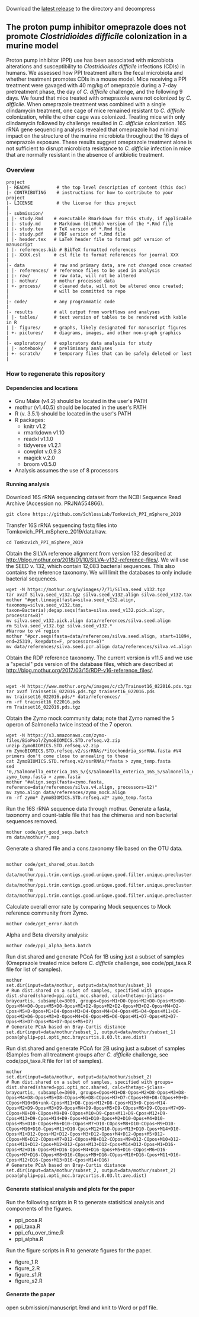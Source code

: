 Download the [latest release](https://github.com/SchlossLab/new_project/releases/latest) to the directory and decompress


## The proton pump inhibitor omeprazole does not promote *Clostridioides difficile* colonization in a murine model

Proton pump inhibitor (PPI) use has been associated with microbiota alterations and susceptibility to *Clostridioides difficile* infections (CDIs) in humans. We assessed how PPI treatment alters the fecal microbiota and whether treatment promotes CDIs in a mouse model. Mice receiving a PPI treatment were gavaged with 40 mg/kg of omeprazole during a 7-day pretreatment phase, the day of *C. difficile* challenge, and the following 9 days. We found that mice treated with omeprazole were not colonized by *C. difficile*. When omeprazole treatment was combined with a single clindamycin treatment, one cage of mice remained resistant to *C. difficile* colonization, while the other cage was colonized. Treating mice with only clindamycin followed by challenge resulted in *C. difficile* colonization. 16S rRNA gene sequencing analysis revealed that omeprazole had minimal impact on the structure of the murine microbiota throughout the 16 days of omeprazole exposure. These results suggest omeprazole treatment alone is not sufficient to disrupt microbiota resistance to *C. difficile* infection in mice that are normally resistant in the absence of antibiotic treatment.  


### Overview

	project
	|- README          # the top level description of content (this doc)
	|- CONTRIBUTING    # instructions for how to contribute to your project
	|- LICENSE         # the license for this project
	|
	|- submission/
	| |- study.Rmd    # executable Rmarkdown for this study, if applicable
	| |- study.md     # Markdown (GitHub) version of the *.Rmd file
	| |- study.tex    # TeX version of *.Rmd file
	| |- study.pdf    # PDF version of *.Rmd file
	| |- header.tex   # LaTeX header file to format pdf version of manuscript
	| |- references.bib # BibTeX formatted references
	| |- XXXX.csl     # csl file to format references for journal XXX
	|
	|- data           # raw and primary data, are not changed once created
	| |- references/  # reference files to be used in analysis
	| |- raw/         # raw data, will not be altered
	| |- mothur/      # mothur processed data
	| +- process/     # cleaned data, will not be altered once created;
	|                 # will be committed to repo
	|
	|- code/          # any programmatic code
	|
	|- results        # all output from workflows and analyses
	| |- tables/      # text version of tables to be rendered with kable in R
	| |- figures/     # graphs, likely designated for manuscript figures
	| +- pictures/    # diagrams, images, and other non-graph graphics
	|
	|- exploratory/   # exploratory data analysis for study
	| |- notebook/    # preliminary analyses
	| +- scratch/     # temporary files that can be safely deleted or lost
	|


### How to regenerate this repository

#### Dependencies and locations
* Gnu Make (v4.2) should be located in the user's PATH
* mothur (v1.40.5) should be located in the user's PATH
* R (v. 3.5.1) should be located in the user's PATH
* R packages:
  * knitr v1.2
  * rmarkdown v1.10
  * readxl v1.1.0
  * tidyverse v1.2.1
  * cowplot v.0.9.3
  * magick v.2.0
  * broom v0.5.0
* Analysis assumes the use of 8 processors


#### Running analysis
Download 16S rRNA sequencing dataset from the NCBI Sequence Read Archive (Accession no. PRJNA554866).
```
git clone https://github.com/SchlossLab/Tomkovich_PPI_mSphere_2019
```
Transfer 16S rRNA sequencing fastq files into Tomkovich_PPI_mSphere_2019/data/raw.
```
cd Tomkovich_PPI_mSphere_2019
```
Obtain the SILVA reference alignment from version 132 described at http://blog.mothur.org/2018/01/10/SILVA-v132-reference-files/. We will use the SEED v. 132, which contain 12,083 bacterial sequences. This also contains the reference taxonomy. We will limit the databases to only include bacterial sequences.
```
wget -N https://mothur.org/w/images/7/71/Silva.seed_v132.tgz
tar xvzf Silva.seed_v132.tgz silva.seed_v132.align silva.seed_v132.tax
mothur "#get.lineage(fasta=silva.seed_v132.align, taxonomy=silva.seed_v132.tax, taxon=Bacteria);degap.seqs(fasta=silva.seed_v132.pick.align, processors=8)"
mv silva.seed_v132.pick.align data/references/silva.seed.align
rm Silva.seed_v132.tgz silva.seed_v132.*
#Narrow to v4 region
mothur "#pcr.seqs(fasta=data/references/silva.seed.align, start=11894, end=25319, keepdots=F, processors=8)"
mv data/references/silva.seed.pcr.align data/references/silva.v4.align
```
Obtain the RDP reference taxonomy. The current version is v11.5 and we use a "special" pds version of the database files, which are described at http://blog.mothur.org/2017/03/15/RDP-v16-reference_files/.
```

wget -N https://www.mothur.org/w/images/c/c3/Trainset16_022016.pds.tgz
tar xvzf Trainset16_022016.pds.tgz trainset16_022016.pds
mv trainset16_022016.pds/* data/references/
rm -rf trainset16_022016.pds
rm Trainset16_022016.pds.tgz
```
Obtain the Zymo mock community data; note that Zymo named the 5 operon of Salmonella twice instead of the 7 operon.
```
wget -N https://s3.amazonaws.com/zymo-files/BioPool/ZymoBIOMICS.STD.refseq.v2.zip
unzip ZymoBIOMICS.STD.refseq.v2.zip
rm ZymoBIOMICS.STD.refseq.v2/ssrRNAs/*itochondria_ssrRNA.fasta #V4 primers don't come close to annealing to these
cat ZymoBIOMICS.STD.refseq.v2/ssrRNAs/*fasta > zymo_temp.fasta
sed '0,/Salmonella_enterica_16S_5/{s/Salmonella_enterica_16S_5/Salmonella_enterica_16S_7/}' zymo_temp.fasta > zymo.fasta
mothur "#align.seqs(fasta=zymo.fasta, reference=data/references/silva.v4.align, processors=12)"
mv zymo.align data/references/zymo_mock.align
rm -rf zymo* ZymoBIOMICS.STD.refseq.v2* zymo_temp.fasta
```
Run the 16S rRNA sequence data through mothur.
Generate a fasta, taxonomy and count-table file that has the chimeras and non bacterial sequences removed.
```
mothur code/get_good_seqs.batch
rm data/mothur/*.map
```
Generate a shared file and a cons.taxonomy file based on the OTU data.
```

mothur code/get_shared_otus.batch
        rm data/mothur/ppi.trim.contigs.good.unique.good.filter.unique.precluster.denovo.uchime.pick.pick.pick.count_table
        rm data/mothur/ppi.trim.contigs.good.unique.good.filter.unique.precluster.pick.pick.pick.fasta
        rm data/mothur/ppi.trim.contigs.good.unique.good.filter.unique.precluster.pick.pds.wang.pick.pick.taxonomy
```
Calculate overall error rate by comparing Mock sequences to Mock reference community from Zymo.
```
mothur code/get_error.batch
```
Alpha and Beta diversity analysis:
```
mothur code/ppi_alpha_beta.batch
```

Run dist.shared and generate PCoA for 1B using just a subset of samples (Omeprazole treated mice before *C. difficile* challenge, see code/ppi_taxa.R file for list of samples).
```
mothur
set.dir(input=data/mothur, output=data/mothur/subset_1)
# Run dist.shared on a subet of samples, specified with groups=
dist.shared(shared=ppi.opti_mcc.shared, calc=thetayc-jclass-braycurtis, subsample=3000, groups=Opos+M1+D0-Opos+M2+D0-Opos+M3+D0-Opos+M4+D0-Opos+M5+D0-Opos+M1+D2-Opos+M2+D2-Opos+M3+D2-Opos+M4+D2-Cpos+M5+D-Opos+M1+D4-Opos+M3+D4-Opos+M4+D4-Opos+M5+D4-Opos+M11+D6-Opos+M2+D6-Opos+M3+D-Opos+M4+D6-Opos+M5+D6-Opos+M1+D7-Opos+M2+D7-Opos+M3+D7-Opos+M4+D7-Opos+M5+D7)
# Generate PCoA based on Bray-Curtis distance
set.dir(input=data/mothur/subset_1, output=data/mothur/subset_1)
pcoa(phylip=ppi.opti_mcc.braycurtis.0.03.lt.ave.dist)
```

Run dist.shared and generate PCoA for 2B using just a subset of samples (Samples from all treatment groups after *C. difficile* challenge, see code/ppi_taxa.R file for list of samples).
```
mothur
set.dir(input=data/mothur, output=data/mothur/subset_2)
# Run dist.shared on a subet of samples, specified with groups=
dist.shared(shared=ppi.opti_mcc.shared, calc=thetayc-jclass-braycurtis, subsample=3000, groups=Opos+M1+D8-Opos+M2+D8-Opos+M3+D8-Opos+M4+D8-Opos+M5+D8-COpos+M6+D8-COpos+M7+D7-COpos+M8+D8-COpos+M9+D-COpos+M10+D6+unk-Cpos+M11+D8-Cpos+M12+D8-Cpos+M13+D-Cpos+M14-Opos+M2+D9-Opos+M3+D9-Opos+M4+D9-Opos+M5+D9-COpos+M6+D9-COpos+M7+D9-COpos+M8+D9-COpos+M9+D9-COpos+M10+D9-Cpos+M11+D9-Cpos+M12+D9-Cpos+M13+D9-Cpos+M14+D9-Opos+M1+D10-Opos+M2+D10-Opos+M4+D10-Opos+M5+D10-COpos+M6+D10-COpos+M7+D10-COpos+M8+D10-COpos+M9+D10-COpos+M10+D10-Cpos+M11+D10-Cpos+M12+D10-Opos+M13+D10-Cpos+M14+D10-Opos+M1+D12-Opos+M2+D12-Opos+M3+D12-Opos+M4+D12-Opos+M5+D12-COpos+M6+D12-COpos+M7+D12-COpos+M8+D12-COpos+M9+D12-COpos+M10+D12-Cpos+M11+D12-Cpos+M12+D12-Cpos+M13+D12-Cpos+M14+D12-Opos+M1+D16-Opos+M2+D16-Opos+M3+D16-Opos+M4+D16-Opos+M5+D16-COpos+M6+D16-COpos+M7+D16-COpos+M8+D16-COpos+M9+D16-COpos+M10+D16-Cpos+M11+D16-Cpos+M12+D16-Cpos+M13+D16-Cpos+M14+D16)
# Generate PCoA based on Bray-Curtis distance
set.dir(input=data/mothur/subset_2, output=data/mothur/subset_2)
pcoa(phylip=ppi.opti_mcc.braycurtis.0.03.lt.ave.dist)
```
#### Generate statisical analysis and plots for the paper
Run the following scripts in R to generate statisitical analysis and components of the figures.
* ppi_pcoa.R
* ppi_taxa.R
* ppi_cfu_over_time.R
* ppi_alpha.R

Run the figure scripts in R to generate figures for the paper.
* figure_1.R
* figure_2.R
* figure_s1.R
* figure_s2.R

#### Generate the paper
open submission/manuscript.Rmd and knit to Word or pdf file.